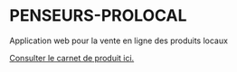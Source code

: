 # PENSEURS-PROLOCAL
Application web pour  la  vente en ligne  des produits locaux

[Consulter le carnet de produit ici.](https://waffle.io/kendy7/PENSEURS-PROLOCAL)
